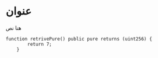 # عنوان

هنا نص 

```
function retrivePure() public pure returns (uint256) {
        return 7;
    }
```
